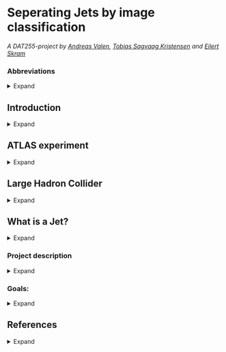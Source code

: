 # Seperating Jets by image classification
*A DAT255-project by [Andreas Valen](https://github.com/andreasvalen), [Tobias Sagvaag Kristensen](https://github.com/Tobbelobby) and [Eilert Skram](https://github.com/EilertSkram)*

### Abbreviations

<details>
  <summary>Expand</summary>

LHC - Large Hadron Collider
CNN - A convolutional neural network (CNN) is a type of artificial neural network used primarily for image recognition and processing, due to its ability to recognize patterns in images. [[1]](https://www.arm.com/glossary/convolutional-neural-network)

</details> 

## Introduction

<details>
  <summary>Expand</summary>
  
  *To be filled*

</details> 
  
## ATLAS experiment

<details>
  <summary>Expand</summary>
  
  *To be filled*

</details> 

## Large Hadron Collider

<details>
  <summary>Expand</summary>
  
  *To be filled*

</details> 

## What is a Jet?

<details>
  <summary>Expand</summary>
  
  *To be filled*

</details> 

### Project description

<details>
  <summary>Expand</summary>

  Proton-proton collisions within the ATLAS experiment at The Large Hadron Collider (LHC)
  produce multiple jets. Some of the jets appear more frequent, it is important to separate the
  jets, as the ongoing research for finding new particles often look for specific jets. In addition,
  current and future collision conditions at the LHC produce a large number of less interesting
  jets, which need to be separated from the other jets.

  In this case study we will focus on classifying W-bosons, quarks, and gluons. And if time,
  broaden the scope to other particles. The dataset provided contains pictures of 2D
  representations of energy deposition from particles interacting with a colorimeter. The aim is to
  explore different models, architecture, and deep learning techniques to optimism the result.
  Convolutional neural network has been successfully applied to this task within the ATLAS
  collaboration and can be a natural starting point.

</details> 

### Goals:

<details>
  <summary>Expand</summary>

  - Classifying the different jets
  - Experiment with different models and architectures.
  - If there is time, expand to other particles.

</details> 

## References

<details>
  <summary>Expand</summary>

  [1]: https://www.arm.com/glossary/convolutional-neural-network
  
</details> 
